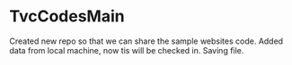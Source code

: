 # TvcCodesMain
Created new repo so that we can share the sample websites code.
Added data from local machine, now tis will be checked in.
Saving file.